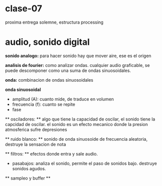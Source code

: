 # clase-07
proxima entrega solemne, estructura processing

# audio, sonido digital
 **sonido analogo:** para hacer sonido hay que mover aire, ese es el origen
 
 **analisis de fourier:** como analizar ondas. cualquier audio graficable, se puede descomponer como una suma de ondas sinuosoidales.
 
 **onda:** combinacion de ondas sinuosoidales

 **onda sinuosoidal**
 * amplitud (A): cuanto mide, de traduce en volumen
 * frecuencia (f): cuanto se repite
 * fase

 ** osciladores: ** algo que tiene la capacidad de oscilar, el sonido tiene la capcidad de oscilar. el sonido es un efecto mecanico donde la presion atmosferica sufre depresiones
 
 ** ruido blanco: ** sonido de onda sinuosoide de frecuencia aleatoria, destruye la sensacion de nota
 
 ** filtros: ** efectos donde entra y sale audio. 
 * pasabajos: analiza el sonido, permite el paso de sonidos bajo. destruye sonidos agudos.

 ** sampleo y buffer **
